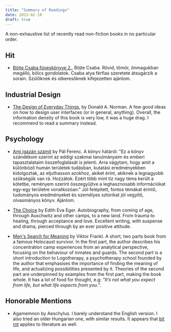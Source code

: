 ```yaml
---
title: "Summary of Readings"
date: 2023-02-10
draft: true
---
```


A non-exhaustive list of recently read non-fiction books in no particular order.

## Hit

 - [Böjte Csaba füveskönyve 2.](https://www.goodreads.com/book/show/60017941-b-jte-csaba-f-vesk-nyve-2---boldogs-ghoz-seg-t-gondolatok), Böjte Csaba.
   Rövid, tömör, önmagukban megálló, bölcs gondolatok. Csaba atya férfias szeretete átsugárzik a sorain.
   Szülőknek és útkeresőknek kifejezetten ajánlom.

## Industrial Design

 - [The Design of Everyday Things](https://www.goodreads.com/book/show/17290807-the-design-of-everyday-things), by Donald A. Norman.
   A few good ideas on how to design user interfaces (or in general, anything). Overall, the information density of this book is very
   low, it was a huge drag. I recommend to read a summary instead.

## Psychology

 - [Ami igazán számít](https://www.goodreads.com/book/show/48854743-ami-igaz-n-sz-m-t) by Pál Ferenc.
   A könyv hátáról: "Ez a könyv szándékom szerint az eddigi szakmai
   tanulmányaim és emberi tapasztalataim összefoglalását is jelenti. Arra
   vágytam, hogy amit a különböző humán területek tudásban, kutatási
   eredményekben kidolgoztak, az eljuthasson azokhoz, akiket érint, akiknek a
   legnagyobb szükségük van rá. Hozzátok. Ezért több mint tíz nagy téma került
   a kötetbe, reményem szerint összegyűjtve a leghasznosabb információkat
   egy-egy területre vonatkozóan."
   Jól felépített, fontos témákat érintő, tudományos eredményeket és személyes sztorikat jól vegyítő,
   olvasmányos könyv. Ajánlom.
 
 - [The Choice](https://www.goodreads.com/book/show/30753738-the-choice) by Edith Eva Eger.
   Autobiography, from coming of age, through Auschwitz and other camps, to a new land.
   From trauma to healing, through acceptance and love. Excellent writing, with suspense and drama,
   pierced through by an ever positive attitude.

 - [Men's Search for Meaning](https://www.goodreads.com/book/show/25701004-mens-search-for-meaning) by Viktor Frankl.
   A short, two parts book from a famous Holocaust survivor. In the first part,
   the author describes his concentration camp experiences from an analytical
   perspective, focusing on the behaviour of inmates and guards. The second
   part is a short introduction to Logotherapy, a psychotherapy school founded
   by the author that emphasises the importance of finding the meaning of life,
   and actualizing possibilities presented by it. Theories of the second part
   are underpinned by examples from the first part, making the book whole. It
   has a lot of food for thought, e.g:
   _"It’s not what you expect from life, but what life expects from you."_.

## Honorable Mentions

 - Agamemnon by Aeschylus. I barely understand the English version. I also tried an older Hungarian one,
   with similar results. It appears that [bit rot](https://en.wikipedia.org/wiki/Software_rot) applies to literature as well.

